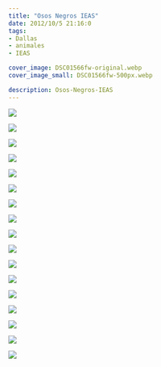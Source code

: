 ```yaml
---
title: "Osos Negros IEAS"
date: 2012/10/5 21:16:0
tags: 
- Dallas
- animales
- IEAS

cover_image: DSC01566fw-original.webp
cover_image_small: DSC01566fw-500px.webp

description: Osos-Negros-IEAS
---
```



[![](DSC01566fw)](DSC01566fw-original.webp)

  

[![](DSC01551fw)](DSC01551fw-original.webp)

  

[![](DSC01546fw)](DSC01546fw-original.webp)

  

[![](DSC01545fw)](DSC01545fw-original.webp)

  

[![](DSC01544fw)](DSC01544fw-original.webp)

  

[![](DSC01539fw)](DSC01539fw-original.webp)

  

[![](DSC01530fw)](DSC01530fw-original.webp)

  

[![](DSC01525fw)](DSC01525fw-original.webp)

  

[![](DSC01517fw)](DSC01517fw-original.webp)

  

[![](DSC01510fw)](DSC01510fw-original.webp)

  

[![](DSC01508fw)](DSC01508fw-original.webp)

  

[![](DSC01504fw)](DSC01504fw-original.webp)

  

[![](DSC01496fw)](DSC01496fw-original.webp)

  

[![](DSC01494fw)](DSC01494fw-original.webp)

  

[![](DSC01493fw)](DSC01493fw-original.webp)

  

[![](DSC01485fw)](DSC01485fw-original.webp)

  

[![](DSC01463fw)](DSC01463fw-original.webp)
